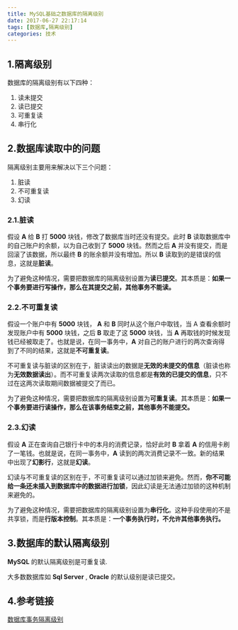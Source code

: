 ```yaml
---
title: MySQL基础之数据库的隔离级别
date: 2017-06-27 22:17:14
tags: [数据库,隔离级别]
categories: 技术
---
```


## 1.隔离级别

数据库的隔离级别有以下四种：

1. 读未提交
2. 读已提交
3. 可重复读
4. 串行化

## 2.数据库读取中的问题

隔离级别主要用来解决以下三个问题：

1. 脏读
2. 不可重复读
3. 幻读

### 2.1.脏读

假设 **A** 给 **B** 打 **5000** 块钱，修改了数据库当时还没有提交。此时 **B** 读取数据库中的自己账户的余额，以为自己收到了 **5000** 块钱。然而之后 **A** 并没有提交，而是回滚了该数据，所以最终 **B** 的账余额并没有增加。所以 **B** 读取到的是错误的信息，这就是**脏读**。

为了避免这种情况，需要把数据库的隔离级别设置为**读已提交**。其本质是：**如果一个事务要进行写操作，那么在其提交之前，其他事务不能读。**

### 2.2.不可重复读

假设一个账户中有 **5000** 块钱， **A** 和 **B** 同时从这个账户中取钱，当 A 查看余额时发现账户中有 **5000** 块钱，之后 **B** 取走了这 **5000** 块钱，当 **A** 再取钱的时候发现钱已经被取走了。也就是说，在同一事务中，**A** 对自己的账户进行的两次查询得到了不同的结果，这就是**不可重复读**。

不可重复读与脏读的区别在于，脏读读出的数据是**无效的未提交的信息**（脏读也称为**无效数据读出**）。而不可重复读两次读取的信息都是**有效的已提交的信息**，只不过在这两次读取期间数据被提交了而已。

为了避免这种情况，需要把数据库的隔离级别设置为**可重复读**。其本质是：**如果一个事务要进行读操作，那么在该事务结束之前，其他事务不能提交。**

### 2.3.幻读

假设 **A** 正在查询自己银行卡中的本月的消费记录，恰好此时 **B** 拿着 **A** 的信用卡刷了一笔钱。也就是说，在同一事务中，**A** 读到的两次消费记录不一致。新的结果中出现了**幻影行**，这就是**幻读**。

幻读与不可重复读的区别在于，不可重复读可以通过加锁来避免。然而，**你不可能给一条还未插入到数据库中的数据进行加锁**，因此幻读是无法通过加锁的这种机制来避免的。

为了避免这种情况，需要把数据库的隔离级别设置为**串行化**。这种手段使用的不是共享锁，而是**行版本控制**。其本质是：**一个事务执行时，不允许其他事务执行。**

## 3.数据库的默认隔离级别

**MySQL** 的默认隔离级别是可重复读.

大多数数据库如 **Sql Server** , **Oracle** 的默认级别是读已提交。

## 4.参考链接

[数据库事务隔离级别](http://blog.csdn.net/fg2006/article/details/6937413)

